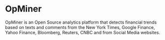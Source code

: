 OpMiner
=======

OpMiner is an Open Source analytics platform that detects financial trends based on texts and comments from the New York Times, Google Finance, Yahoo Finance, Bloomberg, Reuters, CNBC and from Social Media websites.
